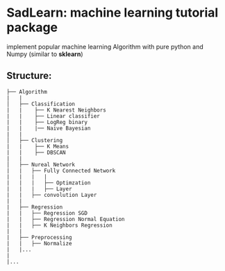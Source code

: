 # SadLearn: machine learning tutorial package

implement popular machine learning Algorithm with pure python and Numpy (similar to **sklearn**)

## Structure:

    ├── Algorithm   
    |   |
    │   ├── Classification           
    |   |    ├── K Nearest Neighbors
    |   |    ├── Linear classifier
    |   |    ├── LogReg binary
    |   |    |── Naive Bayesian
    |   |
    │   ├── Clustering           
    |   |    ├── K Means
    |   |    ├── DBSCAN
    |   |
    │   ├── Nureal Network    
    |   |   ├── Fully Connected Network
    |   |   |   |
    |   |   |   ├── Optimzation
    |   |   |   ├── Layer
    |   |   ├── convolution Layer
    |   |   
    |   ├── Regression
    |   |   ├── Regression SGD
    |   |   ├── Regression Normal Equation
    |   |   ├── K Neighbors Regression
    |   |
    |   ├── Preprocessing
    |   |   ├── Normalize
    |   |...
    |
    |...
